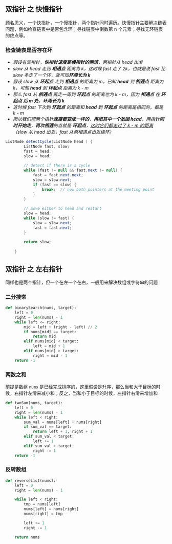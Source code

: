 ## 双指针 之 快慢指针

顾名思义，一个快指针，一个慢指针，两个指针同时遍历。快慢指针主要解决链表问题，例如检查链表中是否包含环；寻找链表中倒数第 n 个元素；寻找无环链表的终点等。

### 检查链表是否存在环

- *假设有双指针，**快指针速度是慢指针的两倍**，两指针从 head 出发*
- *slow 从 head 走到 **相遇点** 距离为 k，这时候 fast 走了 2k，也就是说 fast 比 slow 多走了一个环，故可知**环周长为 k***
- *假设 slow 从 **环起点** 走到 **相遇点** 的距离为 m，已知 **head** 到 **相遇点** 距离为 k，可知 **head** 到 **环起点** 距离为 k - m*
- *那么 fast 从 **相遇点** 再走一周到 **环起点** 的距离也为 k - m，因为 **相遇点** 在 **环起点** **后 m 处**，**环周长为 k***
- *这时候 fast 下次到 **环起点** 的距离和 **head** 到 **环起点** 的距离是相同的，都是 k - m*
- *所以我们把两个指针**速度都变成一样的**，**再把其中一个放回 head**，两指针**同时开始走**，**再次相遇**的点就是 **环起点**，<u>这时它们都走过了 k - m 的距离</u>（slow 从 head 出发，fast 从原相遇点出发绕环）*

```java
ListNode detectCycle(ListNode head ) {
        ListNode fast, slow;
        fast = head;
        slow = head;
        
    	// detect if there is a cycle
        while (fast != null && fast.next != null) {
            fast = fast.next.next;
            slow = slow.next;
            if (fast == slow) {
                break;  // now both pointers at the meeting point
            }
        }
    	
    	// move either to head and restart
        slow = head;
        while (slow != fast) {
            slow = slow.next;
            fast = fast.next;
        }
        
        return slow;
        
    }
```



## 双指针 之 左右指针

同样也是两个指针，但一个在左一个在右，一般用来解决数组或字符串的问题

### 二分搜索

```python
def binarySearch(nums, target):
    left = 0
    right = len(nums) - 1
    while left <= right:
        mid = left + (right - left) // 2
        if nums[mid] == target:
            return mid
        elif nums[mid] < target:
            left = mid + 1
        elif nums[mid] > target:
            right = mid - 1
    return -1
```

### 两数之和

前提是数组 `nums` 是已经完成排序的，这里假设是升序，那么当和大于目标的时候，右指针左滑来减小和；反之，当和小于目标的时候，左指针右滑来增加和

```python
def twoSum(nums, target):
    left = 0
    right = len(nums) - 1
    while left < right:
        sum_val = nums[left] + nums[right]
        if sum_val == target:
            return left + 1, right + 1
        elif sum_val < target:
            left += 1
        elif sum_val > target:
            right -= 1
    return -1
```

### 反转数组

```python
def reverseList(nums):
    left = 0
    right = len(nums) - 1

    while left < right:
        tmp = nums[left]
        nums[left] = nums[right]
        nums[right] = tmp

        left += 1
        right -= 1

    return nums
```

